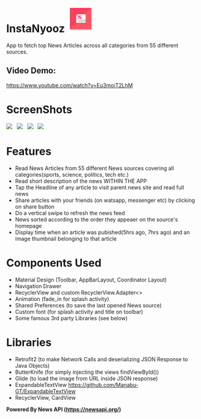 # InstaNyooz <img src="app/src/main/res/mipmap-hdpi/ic_launcher.png" />
App to fetch top News Articles across all categories from 55 different sources.

Video Demo:
-----------------
https://www.youtube.com/watch?v=Eu3moiT2LhM

# ScreenShots

<img src="https://firebasestorage.googleapis.com/v0/b/delhi06-31a81.appspot.com/o/1ibu07.gif?alt=media&token=302d95b2-349a-493b-bb0d-22ee2e97de14">&nbsp;&nbsp;
<img src="https://firebasestorage.googleapis.com/v0/b/delhi06-31a81.appspot.com/o/news2.jpg?alt=media&token=eed4e243-00a0-46fa-a83a-002163e48f33" width=280/>&nbsp;&nbsp; 
<img src="https://firebasestorage.googleapis.com/v0/b/delhi06-31a81.appspot.com/o/news4.jpg?alt=media&token=3cc79c54-7fa6-402a-8e6d-64936e68b055" width=280/>&nbsp;&nbsp;
<img src="https://firebasestorage.googleapis.com/v0/b/delhi06-31a81.appspot.com/o/news5.jpg?alt=media&token=605e9035-b557-4485-b6aa-a6d2dc3b3d4e" width=280/>

# Features
- Read News Articles from 55 different News sources covering all categories(sports, science, politics, tech etc.)
- Read short description of the news WITHIN THE APP
- Tap the Headline of any article to visit parent news site and read full news
- Share articles with your friends (on watsapp, messenger etc) by clicking on share button
- Do a vertical swipe to refresh the news feed
- News sorted according to the order they appeaer on the source's homepage
- Display time when an article was pubished(5hrs ago, 7hrs ago) and an image thumbnail belonging to that article

# Components Used
- Material Design (Toolbar, AppBarLayout, Coordinator Layout)
- Navigation Drawer
- RecyclerView and custom RecyclerView.Adapter<>
- Animation  (fade_in for splash activity)
- Shared Preferences (to save the last opened News source)
- Custom font (for splash activity and title on toolbar)
- Some famous 3rd party Libraries (see below)

# Libraries
- Retrofit2   (to make Network Calls and deserializing JSON Response to Java Objects)
- ButterKnife (for simply injecting the views findViewById())
- Glide       (to load the image from URL inside JSON response)
- ExpandableTextView https://github.com/Manabu-GT/ExpandableTextView
- RecyclerView, CardView

<b> Powered By News API (https://newsapi.org/) </b>
